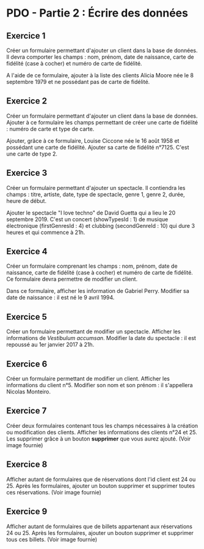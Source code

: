 # PDO - Partie 2 : Écrire des données

## Exercice 1

Créer un formulaire permettant d'ajouter un client dans la base de données. Il devra comporter les champs : nom, prénom, date de naissance, carte de fidélité (case à cocher) et numéro de carte de fidélité.

A l'aide de ce formulaire, ajouter à la liste des clients Alicia Moore née le 8 septembre 1979 et ne possédant pas de carte de fidélité.

## Exercice 2

Créer un formulaire permettant d'ajouter un client dans la base de données. Ajouter à ce formulaire les champs permettant de créer une carte de fidélité : numéro de carte et type de carte.

Ajouter, grâce à ce formulaire, Louise Ciccone née le 16 août 1958 et possédant une carte de fidélité. Ajouter sa carte de fidélité n°7125. C'est une carte de type 2.

## Exercice 3

Créer un formulaire permettant d'ajouter un spectacle. Il contiendra les champs : titre, artiste, date, type de spectacle, genre 1, genre 2, durée, heure de début.

Ajouter le spectacle "I love techno" de David Guetta qui a lieu le 20 septembre 2019. C'est un concert (showTypesId : 1) de musique électronique (firstGenresId : 4) et clubbing (secondGenreId : 10) qui dure 3 heures et qui commence à 21h.

## Exercice 4

Créer un formulaire comprenant les champs : nom, prénom, date de naissance, carte de fidélité (case à cocher) et numéro de carte de fidélité. Ce formulaire devra permettre de modifier un client.

Dans ce formulaire, afficher les information de Gabriel Perry. Modifier sa date de naissance : il est né le 9 avril 1994.

## Exercice 5

Créer un formulaire permettant de modifier un spectacle. Afficher les informations de *Vestibulum accumsan*. Modifier la date du spectacle : il est repoussé au 1er janvier 2017 à 21h.

## Exercice 6

Créer un formulaire permettant de modifier un client. Afficher les informations du client n°5. Modifier son nom et son prénom : il s'appellera Nicolas Monteiro.

## Exercice 7

Créer deux formulaires contenant tous les champs nécessaires à la création ou modification des clients. Afficher les informations des clients n°24 et 25. Les supprimer grâce à un bouton **supprimer** que vous aurez ajouté. (Voir image fournie)

## Exercice 8

Afficher autant de formulaires que de réservations dont l'id client est 24 ou 25. Après les formulaires, ajouter un bouton supprimer et supprimer toutes ces réservations. (Voir image fournie)

## Exercice 9

Afficher autant de formulaires que de billets appartenant aux réservations 24 ou 25. Après les formulaires, ajouter un bouton supprimer et supprimer tous ces billets. (Voir image fournie)
